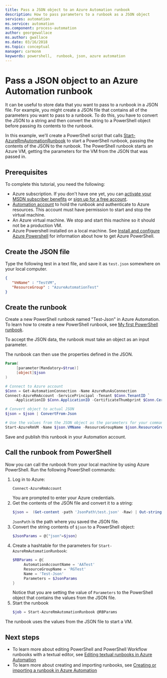 ```yaml
---
title: Pass a JSON object to an Azure Automation runbook
description: How to pass parameters to a runbook as a JSON object
services: automation
ms.service: automation
ms.component: process-automation
author: georgewallace
ms.author: gwallace
ms.date: 03/16/2018
ms.topic: conceptual
manager: carmonm
keywords: powershell,  runbook, json, azure automation
---
```


# Pass a JSON object to an Azure Automation runbook

It can be useful to store data that you want to pass to a runbook in a JSON file.
For example, you might create a JSON file that contains all of the parameters you want to pass to a runbook.
To do this, you have to convert the JSON to a string
and then convert the string to a PowerShell object before passing its contents to the runbook.

In this example, we'll create a PowerShell script that calls
[Start-AzureRmAutomationRunbook](https://msdn.microsoft.com/library/mt603661.aspx)
to start a PowerShell runbook, passing the contents of the JSON to the runbook.
The PowerShell runbook starts an Azure VM, getting the parameters for the VM from the JSON that was passed in.

## Prerequisites
To complete this tutorial, you need the following:

* Azure subscription. If you don't have one yet, you can [activate your MSDN subscriber benefits](https://azure.microsoft.com/pricing/member-offers/msdn-benefits-details/) or <a href="/pricing/free-account/" target="_blank">[sign up for a free account](https://azure.microsoft.com/free/).
* [Automation account](automation-sec-configure-azure-runas-account.md) to hold the runbook and authenticate to Azure resources.  This account must have permission to start and stop the virtual machine.
* An Azure virtual machine. We stop and start this machine so it should not be a production VM.
* Azure Powershell installed on a local machine. See [Install and configure Azure Powershell](https://docs.microsoft.com/powershell/azure/install-azurerm-ps?view=azurermps-4.1.0) for information about how to get Azure PowerShell.

## Create the JSON file

Type the following test in a text file, and save it as `test.json` somewhere on your local computer.

```json
{
   "VmName" : "TestVM",
   "ResourceGroup" : "AzureAutomationTest"
}
```

## Create the runbook

Create a new PowerShell runbook named "Test-Json" in Azure Automation.
To learn how to create a new PowerShell runbook, see
[My first PowerShell runbook](automation-first-runbook-textual-powershell.md).

To accept the JSON data, the runbook must take an object as an input parameter.

The runbook can then use the properties defined in the JSON.

```powershell
Param(
     [parameter(Mandatory=$true)]
     [object]$json
)

# Connect to Azure account   
$Conn = Get-AutomationConnection -Name AzureRunAsConnection
Connect-AzureRmAccount -ServicePrincipal -Tenant $Conn.TenantID `
    -ApplicationID $Conn.ApplicationID -CertificateThumbprint $Conn.CertificateThumbprint

# Convert object to actual JSON
$json = $json | ConvertFrom-Json

# Use the values from the JSON object as the parameters for your command
Start-AzureRmVM -Name $json.VMName -ResourceGroupName $json.ResourceGroup
 ```

 Save and publish this runbook in your Automation account.

## Call the runbook from PowerShell

Now you can call the runbook from your local machine by using Azure PowerShell.
Run the following PowerShell commands:

1. Log in to Azure:
   ```powershell
   Connect-AzureRmAccount
   ```
    You are prompted to enter your Azure credentials.
1. Get the contents of the JSON file and convert it to a string:
    ```powershell
    $json =  (Get-content -path 'JsonPath\test.json' -Raw) | Out-string
    ```
    `JsonPath` is the path where you saved the JSON file.
1. Convert the string contents of `$json` to a PowerShell object:
   ```powershell
   $JsonParams = @{"json"=$json}
   ```
1. Create a hashtable for the parameters for `Start-AzureRmAutomationRunbook`:
   ```powershell
   $RBParams = @{
        AutomationAccountName = 'AATest'
        ResourceGroupName = 'RGTest'
        Name = 'Test-Json'
        Parameters = $JsonParams
   }
   ```
   Notice that you are setting the value of `Parameters` to the PowerShell object that contains the values from the JSON file. 
1. Start the runbook
   ```powershell
   $job = Start-AzureRmAutomationRunbook @RBParams
   ```

The runbook uses the values from the JSON file to start a VM.

## Next steps

* To learn more about editing PowerShell and PowerShell Workflow runbooks with a textual editor, see [Editing textual runbooks in Azure Automation](automation-edit-textual-runbook.md) 
* To learn more about creating and importing runbooks, see [Creating or importing a runbook in Azure Automation](automation-creating-importing-runbook.md)


